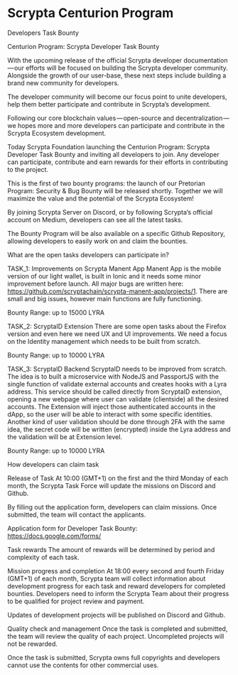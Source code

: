 # Scrypta Centurion Program
Developers Task Bounty

Centurion Program: Scrypta Developer Task Bounty


With the upcoming release of the official Scrypta developer documentation — our efforts will be focused on building the Scrypta developer community. Alongside the growth of our user-base, these next steps include building a brand new community for developers.

The developer community will become our focus point to unite developers, help them better participate and contribute in Scrypta’s development.

Following our core blockchain values — open-source and decentralization — we hopes more and more developers can participate and contribute in the Scrypta Ecosystem development.

Today Scrypta Foundation launching the Centurion Program: Scrypta Developer Task Bounty and inviting all developers to join. Any developer can participate, contribute and earn rewards for their efforts in contributing to the project. 

This is the first of two bounty programs: the launch of our Pretorian Program: Security & Bug Bounty will be released shortly. Together we will maximize the value and the potential of the Scrypta Ecosystem!

By joining Scrypta Server on Discord, or by following Scrypta’s official account on Medium, developers can see all the latest tasks.

The Bounty Program will be also available on a specific Github Repository, allowing developers to easily work on and claim the bounties.

What are the open tasks developers can participate in?

TASK_1: Improvements on Scrypta Manent App
Manent App is the mobile version of our light wallet, is built in Ionic and it needs some minor improvement before launch. All major bugs are written here: https://github.com/scryptachain/scrypta-manent-app/projects/1. 
There are small and big issues, however main functions are fully functioning.

Bounty Range: up to 15000 LYRA

TASK_2: ScryptaID Extension
There are some open tasks about the Firefox version and even here we need UX and UI improvements. We need a focus on the Identity management which needs to be built from scratch.

Bounty Range: up to 10000 LYRA

TASK_3: ScryptaID Backend
ScryptaID needs to be improved from scratch. The idea is to built a microservice with NodeJS and PassportJS with the single function of validate external accounts and creates hooks with a Lyra address. This service should be called directly from ScryptaID extension, opening a new webpage where user can validate (clientside) all the desired accounts. The Extension will inject those authenticated accounts in the dApp, so the user will be able to interact with some specific identities. Another kind of user validation should be done through 2FA with the same idea, the secret code will be written (encrypted) inside the Lyra address and the validation will be at Extension level.

Bounty Range: up to 10000 LYRA


How developers can claim task

Release of Task
At 10:00 (GMT+1) on the first and the third Monday of each month, the Scrypta Task Force will update the missions on Discord and Github.

By filling out the application form, developers can claim missions. Once submitted, the team will contact the applicants.

Application form for Developer Task Bounty: https://docs.google.com/forms/

Task rewards
The amount of rewards will be determined by period and complexity of each task. 

Mission progress and completion
At 18:00 every second and fourth Friday (GMT+1) of each month, Scrypta team will collect information about development progress for each task and reward developers for completed bounties. Developers need to inform the Scrypta Team about their progress to be qualified for project review and payment.

Updates of development projects will be published on Discord and Github.

Quality check and management
Once the task is completed and submitted, the team will review the quality of each project.
Uncompleted projects will not be rewarded.

Once the task is submitted, Scrypta owns full copyrights and developers cannot use the contents for other commercial uses.
